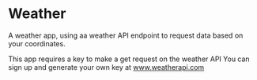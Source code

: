 # Weather
A weather app, using aa weather API endpoint to request data based on your coordinates.

This app requires a key to make a get request on the weather API
You can sign up and generate your own key at www.weatherapi.com
